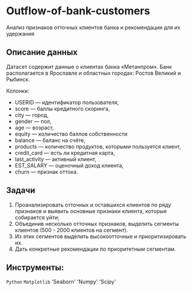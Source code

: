 # Outflow-of-bank-customers
Анализ признаков отточных клиентов банка и рекомендации для их удержания

## Описание данных
Датасет содержит данные о клиентах банка «Метанпром». Банк располагается в Ярославле и областных городах: Ростов Великий и Рыбинск.

Колонки:

- USERID — идентификатор пользователя,
- score — баллы кредитного скоринга,
- city — город,
- gender — пол,
- age — возраст,
- equity — количество баллов собственности
- balance — баланс на счёте,
- products — количество продуктов, которыми пользуется клиент,
- credit_card — есть ли кредитная карта,
- last_activity — активный клиент,
- EST_SALARY — оценочный доход клиента,
- сhurn — признак оттока.

## Задачи
1) Проанализировать отточных и оставшихся клиентов по ряду признаков и выявить основные признаки клиента, которые собирается уйти;
2) Объединив несколько отточных признаков, выделить сегменты клиентов (500 - 2000 клиентов на сегмент).
3) Из этих сегментов выделить высокоотточные и приоритизировать их.
4) Дать конкретные рекомендации по приоритетным сегментам.

## Инструменты:
`Python`
`Matplotlib`
'Seaborn'
'Numpy'
'Scipy'
